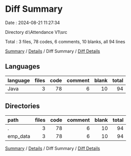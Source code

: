 # Diff Summary

Date : 2024-08-21 11:27:34

Directory d:\\Attendance V1\\src

Total : 3 files,  78 codes, 6 comments, 10 blanks, all 94 lines

[Summary](results.md) / [Details](details.md) / Diff Summary / [Diff Details](diff-details.md)

## Languages
| language | files | code | comment | blank | total |
| :--- | ---: | ---: | ---: | ---: | ---: |
| Java | 3 | 78 | 6 | 10 | 94 |

## Directories
| path | files | code | comment | blank | total |
| :--- | ---: | ---: | ---: | ---: | ---: |
| . | 3 | 78 | 6 | 10 | 94 |
| emp_data | 3 | 78 | 6 | 10 | 94 |

[Summary](results.md) / [Details](details.md) / Diff Summary / [Diff Details](diff-details.md)